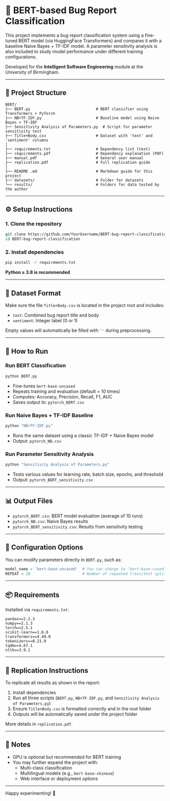 
# 🧠 BERT-based Bug Report Classification

This project implements a bug report classification system using a fine-tuned BERT model (via HuggingFace Transformers) and compares it with a baseline Naive Bayes + TF-IDF model. A parameter sensitivity analysis is also included to study model performance under different training configurations.

Developed for the **Intelligent Software Engineering** module at the University of Birmingham.

---

## 📁 Project Structure

```
BERT/
├── BERT.py                             # BERT classifier using Transformers + PyTorch
├── NB+TF-IDF.py                        # Baseline model using Naive Bayes + TF-IDF
├── Sensitivity Analysis of Parameters.py  # Script for parameter sensitivity test
├── Title+Body.csv                      # Dataset with 'text' and 'sentiment' columns
│
├── requirements.txt                    # Dependency list (text)
├── requirements.pdf                    # Dependency explanation (PDF)
├── manual.pdf                          # General user manual
├── replication.pdf                     # Full replication guide
│
├── README .md                          # Markdown guide for this project
├── datasets/                           # Folder for datasets 
└── results/                            # Folders for data tested by the author  
```

---

## ⚙️ Setup Instructions

### 1. Clone the repository

```bash
git clone https://github.com/YourUsername/BERT-bug-report-classification.git
cd BERT-bug-report-classification
```

### 2. Install dependencies

```bash
pip install -r requirements.txt
```

**Python ≥ 3.8 is recommended**

---

## 📄 Dataset Format

Make sure the file `Title+Body.csv` is located in the project root and includes:

- `text`: Combined bug report title and body
- `sentiment`: Integer label (0 or 1)

Empty values will automatically be filled with `''` during preprocessing.

---

## 🚀 How to Run

### Run BERT Classification

```bash
python BERT.py
```

- Fine-tunes `bert-base-uncased`
- Repeats training and evaluation (default = 10 times)
- Computes: Accuracy, Precision, Recall, F1, AUC
- Saves output to: `pytorch_BERT.csv`

### Run Naive Bayes + TF-IDF Baseline

```bash
python "NB+TF-IDF.py"
```

- Runs the same dataset using a classic TF-IDF + Naive Bayes model
- Output: `pytorch_NB.csv`

### Run Parameter Sensitivity Analysis

```bash
python "Sensitivity Analysis of Parameters.py"
```

- Tests various values for learning rate, batch size, epochs, and threshold
- Output: `pytorch_BERT_sensitivity.csv`

---

## 📊 Output Files

- `pytorch_BERT.csv`: BERT model evaluation (average of 10 runs)
- `pytorch_NB.csv`: Naive Bayes results
- `pytorch_BERT_sensitivity.csv`: Results from sensitivity testing

---

## 🔧 Configuration Options

You can modify parameters directly in `BERT.py`, such as:

```python
model_name = 'bert-base-uncased'  # You can change to 'bert-base-cased', etc.
REPEAT = 10                       # Number of repeated train/test splits
```

---

## 📦 Requirements

Installed via `requirements.txt`:

```
pandas==2.2.3
numpy==2.1.3
torch==2.5.1
scikit-learn==1.6.0
transformers==4.49.0
tokenizers==0.21.0
tqdm==4.67.1
nltk==3.9.1
```

---

## 🧪 Replication Instructions

To replicate all results as shown in the report:

1. Install dependencies  
2. Run all three scripts (`BERT.py`, `NB+TF-IDF.py`, and `Sensitivity Analysis of Parameters.py`)  
3. Ensure `Title+Body.csv` is formatted correctly and in the root folder  
4. Outputs will be automatically saved under the project folder

More details in `replication.pdf`.

---

## 🧠 Notes

- GPU is optional but recommended for BERT training
- You may further expand the project with:
  - Multi-class classification
  - Multilingual models (e.g., `bert-base-chinese`)
  - Web interface or deployment options

---

Happy experimenting! 🧪

